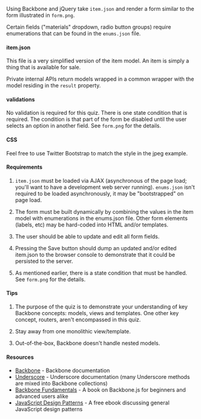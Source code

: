 Using Backbone and jQuery take `item.json` and render a form similar to the form illustrated in `form.png`.

Certain fields ("materials" dropdown, radio button groups) require enumerations that can be found in the `enums.json` file.

#### item.json ####

This file is a very simplified version of the item model. An item is simply a thing that is available for sale. 

Private internal APIs return models wrapped in a common wrapper with the model residing in the `result` property.

#### validations ####

No validation is required for this quiz. There is one state condition that is required. The condition is that part of the form be disabled until the user selects an option in another field. See `form.png` for the details.

#### CSS ####

Feel free to use Twitter Bootstrap to match the style in the jpeg example.

#### Requirements ####

1. `item.json` must be loaded via AJAX (asynchronous of the page load; you'll want to have a development web server running). `enums.json` isn't required to be loaded asynchronously, it may be "bootstrapped" on page load.

1. The form must be built dynamically by combining the values in the item model with enumerations in the enums.json file. Other form elements (labels, etc) may be hard-coded into HTML and/or templates.

1. The user should be able to update and edit all form fields.

1. Pressing the Save button should dump an updated and/or edited item.json to the browser console to demonstrate that it could be persisted to the server.

1. As mentioned earlier, there is a state condition that must be handled. See `form.png` for the details. 

#### Tips ####

1. The purpose of the quiz is to demonstrate your understanding of key Backbone concepts: models, views and templates. One other key concept, routers, aren't encompassed in this quiz.

2. Stay away from one monolithic view/template.

3. Out-of-the-box, Backbone doesn't handle nested models.

#### Resources ####
* [Backbone](http://backbonejs.org/) - Backbone documentation
* [Underscore](http://underscorejs.org/) - Underscore documentation (many Underscore methods are mixed into Backbone collections)
* [Backbone Fundamentals](http://addyosmani.github.io/backbone-fundamentals/) - A book on Backbone.js for beginners and advanced users alike
* [JavaScript Design Patterns](http://www.addyosmani.com/resources/essentialjsdesignpatterns/book/) - A free ebook discussing general JavaScript design patterns
